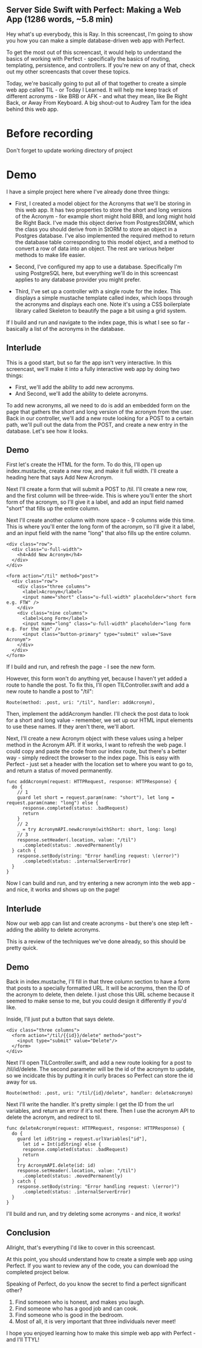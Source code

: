 ## Server Side Swift with Perfect: Making a Web App (1286 words, ~5.8 min)

Hey what's up everybody, this is Ray. In this screencast, I'm going to show you how you can make a simple database-driven web app with Perfect.

To get the most out of this screencast, it would help to understand the basics of working with Perfect - specifically the basics of routing, templating, persistence, and controllers. If you're new on any of that, check out my other screencasts that cover these topics.

Today, we're basically going to put all of that together to create a simple web app called TIL - or Today I Learned. It will help me keep track of different acronyms - like BRB or AFK - and what they mean, like Be Right Back, or Away From Keyboard. A big shout-out to Audrey Tam for the idea behind this web app.

# Before recording

Don't forget to update working directory of project

# Demo

I have a simple project here where I've already done three things:

  * First, I created a model object for the Acronyms that we'll be storing in this web app. It has two properties to store the short and long versions of the Acronym - for example short might hold BRB, and long might hold Be Right Back. I've made this object derive from PostgresStORM, which the class you should derive from in StORM to store an object in a Postgres database. I've also implemented the required method to return the database table corresponding to this model object, and a method to convert a row of data into an object. The rest are various helper methods to make life easier.
  
  * Second, I've configured my app to use a database. Specifically I'm using PostgreSQL here, but everything we'll do in this screencast applies to any database provider you might prefer.

  * Third, I've set up a controller with a single route for the index. This displays a simple mustache template called index, which loops through the acronyms and displays each one. Note it's using a CSS boilerplate library called Skeleton to beautify the page a bit using a grid system.

If I build and run and navigate to the index page, this is what I see so far - basically a list of the acronyms in the database.

## Interlude

This is a good start, but so far the app isn't very interactive. In this screencast, we'll make it into a fully interactive web app by doing two things: 

  * First, we'll add the ability to add new acronyms.
  * And Second, we'll add the ability to delete acronyms.

To add new acronyms, all we need to do is add an embedded form on the page that gathers the short and long version of the acronym from the user. Back in our controller, we'll add a new route looking for a POST to a certain path, we'll pull out the data from the POST, and create a new entry in the database. Let's see how it looks. 

## Demo  
 
First let's create the HTML for the form. To do this, I'll open up index.mustache, create a new row, and make it full width. I'll create a heading here that says Add New Acronym. 

Next I'll create a form that will submit a POST to /til. I'll create a new row, and the first column will be three-wide. This is where you'll enter the short form of the acronym, so I'll give it a label, and add an input field named "short" that fills up the entire column.  

Next I'll create another column with more space - 9 columns wide this time. This is where you'll enter the long form of the acronym, so I'll give it a label, and an input field with the name "long" that also fills up the entire column. 

```
<div class="row">
  <div class="u-full-width">
    <h4>Add New Acronym</h4>
  </div>
</div>

<form action="/til" method="post">
  <div class="row">
    <div class="three columns">
      <label>Acronym</label>
      <input name="short" class="u-full-width" placeholder="short form e.g. FTW" />
    </div>
    <div class="nine columns">
      <label>Long Form</label>
      <input name="long" class="u-full-width" placeholder="long form e.g. For the Win" />
      <input class="button-primary" type="submit" value="Save Acronym">
    </div>
  </div>
</form>
```

If I build and run, and refresh the page - I see the new form.

However, this form won't do anything yet, because I haven't yet added a route to handle the post. To fix this, I'll open TILController.swift and add a new route to handle a post to "/til":

```
Route(method: .post, uri: "/til", handler: addAcronym),
```

Then, implement the addAcronym handler. I'll check the post data to look for a short and long value - remember, we set up our HTML input elements to use these names. If they aren't there, we'll abort.

Next, I'll create a new Acronym object with these values using a helper method in the Acronym API. If it works, I want to refresh the web page. I could copy and paste the code from our index route, but there's a better way - simply redirect the browser to the index page. This is easy with Perfect - just set a header with the location set to where you want to go to, and return a status of moved permanently.

```
func addAcronym(request: HTTPRequest, response: HTTPResponse) {
  do {
    // 1
    guard let short = request.param(name: "short"), let long = request.param(name: "long") else {
      response.completed(status: .badRequest)
      return
    }
    // 2
    _ = try AcronymAPI.newAcronym(withShort: short, long: long)
    // 3
    response.setHeader(.location, value: "/til")
      .completed(status: .movedPermanently)
  } catch {
    response.setBody(string: "Error handling request: \(error)")
      .completed(status: .internalServerError)
  }
}
```

Now I can build and run, and try entering a new acronym into the web app - and nice, it works and shows up on the page!

## Interlude

Now our web app can list and create acronyms - but there's one step left - adding the ability to delete acronyms.

This is a review of the techniques we've done already, so this should be pretty quick.

## Demo

Back in index.mustache, I'll fill in that three column section to have a form that posts to a specially formatted URL. It will be acronyms, then the ID of the acronym to delete, then delete. I just chose this URL scheme because it seemed to make sense to me, but you could design it differently if you'd like.

Inside, I'll just put a button that says delete.

```
<div class="three columns">
  <form action="/til/{{id}}/delete" method="post">
    <input type="submit" value="Delete"/>
  </form>
</div>
```

Next I'll open TILController.swift, and add a new route looking for a post to /til/id/delete. The second parameter will be the id of the acronym to update, so we incidcate this by putting it in curly braces so Perfect can store the id away for us.

```
Route(method: .post, uri: "/til/{id}/delete", handler: deleteAcronym)
```

Next I'll write the handler. It's pretty simple: I get the ID from the url variables, and return an error if it's not there. Then I use the acronym API to delete the acronym, and redirect to til. 

```
func deleteAcronym(request: HTTPRequest, response: HTTPResponse) {
  do {  
    guard let idString = request.urlVariables["id"],
      let id = Int(idString) else {
      response.completed(status: .badRequest)
      return
    }
    try AcronymAPI.delete(id: id)
    response.setHeader(.location, value: "/til")
      .completed(status: .movedPermanently)
  } catch {
    response.setBody(string: "Error handling request: \(error)")
      .completed(status: .internalServerError)
  }
}
```

I'll build and run, and try deleting some acronyms - and nice, it works!

## Conclusion

Allright, that's everything I'd like to cover in this screencast. 

At this point, you should understand how to create a simple web app using Perfect. If you want to review any of the code, you can download the completed project below.

Speaking of Perfect, do you know the secret to find a perfect significant other?

1. Find someoen who is honest, and makes you laugh.
2. Find someone who has a good job and can cook.
3. Find someone who is good in the bedroom.
4. Most of all, it is very important that three individuals never meet!

I hope you enjoyed learning how to make this simple web app with Perfect - and I'll TTYL!